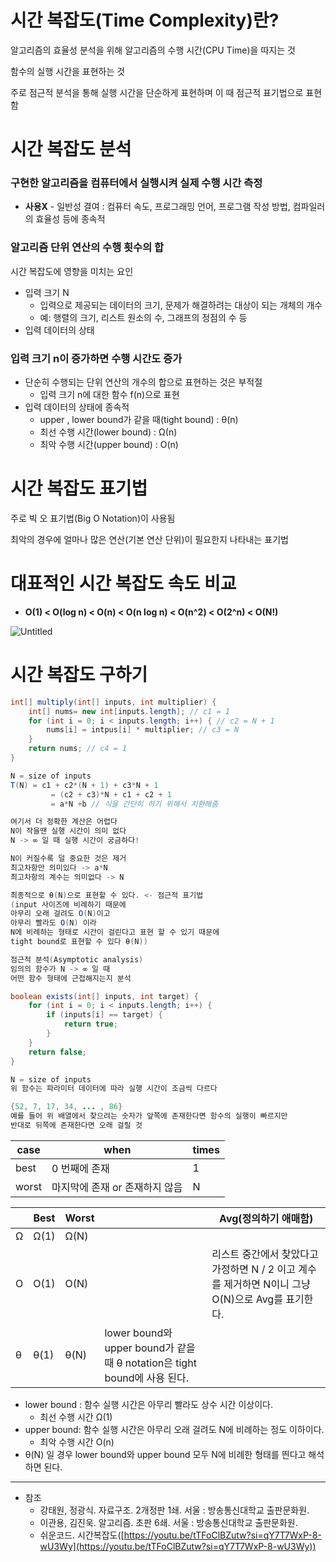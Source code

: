 # 시간 복잡도(Time Complexity)란?

알고리즘의 효율성 분석을 위해 알고리즘의 수행 시간(CPU Time)을 따지는 것

함수의 실행 시간을 표현하는 것

주로 점근적 분석을 통해 실행 시간을 단순하게 표현하며 이 때 점근적 표기법으로 표현함

# 시간 복잡도 분석

### 구현한 알고리즘을 컴퓨터에서 실행시켜 실제 수행 시간 측정

- **사용X** - 일반성 결여 : 컴퓨터 속도, 프로그래밍 언어, 프로그램 작성 방법, 컴파일러의 효율성 등에 종속적

### 알고리즘 단위 연산의 수행 횟수의 합

시간 복잡도에 영향을 미치는 요인

- 입력 크기 N
    - 입력으로 제공되는 데이터의 크기, 문제가 해결하려는 대상이 되는 개체의 개수
    - 예: 행렬의 크기, 리스트 원소의 수, 그래프의 정점의 수 등
- 입력 데이터의 상태

### 입력 크기 n이 증가하면 수행 시간도 증가

- 단순히 수행되는 단위 연산의 개수의 합으로 표현하는 것은 부적절
    - 입력 크기 n에 대한 함수 f(n)으로 표현
- 입력 데이터의 상태에 종속적
    - upper , lower bound가 같을 때(tight bound) : θ(n)
    - 최선 수행 시간(lower bound) : Ω(n)
    - 최악 수행 시간(upper bound) : O(n)

# 시간 복잡도 표기법

주로 빅 오 표기법(Big O Notation)이 사용됨

최악의 경우에 얼마나 많은 연산(기본 연산 단위)이 필요한지 나타내는 표기법

# 대표적인 시간 복잡도 속도 비교

- **O(1) < O(log n) < O(n) < O(n log n) < O(n^2) < O(2^n) < O(N!)**

![Untitled](https://github.com/limjoohyun2030/CS-study/blob/main/%EC%95%8C%EA%B3%A0%EB%A6%AC%EC%A6%98/%EC%8B%9C%EA%B0%84%20%EB%B3%B5%EC%9E%A1%EB%8F%84(Time%20Complexity)/Untitled.png)

# 시간 복잡도 구하기

```java
int[] multiply(int[] inputs, int multiplier) {
	int[] nums= new int[inputs.length]; // c1 = 1
	for (int i = 0; i < inputs.length; i++) { // c2 = N + 1
		nums[i] = intpus[i] * multiplier; // c3 = N
	}
	return nums; // c4 = 1
}

N = size of inputs
T(N) = c1 + c2*(N + 1) + c3*N + 1
		 = (c2 + c3)*N + c1 + c2 + 1
		 = a*N +b // 식을 간단히 하기 위해서 치환해줌

여기서 더 정확한 계산은 어렵다
N이 작을땐 실행 시간이 의미 없다
N -> ∞ 일 때 실행 시간이 궁금하다!

N이 커질수록 덜 중요한 것은 제거
최고차항만 의미있다 -> a*N
최고차항의 계수는 의미없다 -> N

최종적으로 θ(N)으로 표현할 수 있다. <- 점근적 표기법
(input 사이즈에 비례하기 때문에 
아무리 오래 걸려도 O(N)이고
아무리 빨라도 O(N) 이라 
N에 비례하는 형태로 시간이 걸린다고 표현 할 수 있기 때문에
tight bound로 표현할 수 있다 θ(N))

점근적 분석(Asymptotic analysis)
임의의 함수가 N -> ∞ 일 때
어떤 함수 형태에 근접해지는지 분석
```

```java
boolean exists(int[] inputs, int target) {
	for (int i = 0; i < inputs.length; i++) {
		if (inputs[i] == target) {
			return true;
		}
	}
	return false;
}

N = size of inputs
위 함수는 파라미터 데이터에 따라 실행 시간이 조금씩 다르다

{52, 7, 17, 34, ... , 86}
예를 들어 위 배열에서 찾으려는 숫자가 앞쪽에 존재한다면 함수의 실행이 빠르지만
반대로 뒤쪽에 존재한다면 오래 걸릴 것
```

| case | when | times |
| --- | --- | --- |
| best | 0 번째에 존재 | 1 |
| worst | 마지막에 존재 or 존재하지 않음 | N |

|  | Best | Worst |  | Avg(정의하기 애매함) |
| --- | --- | --- | --- | --- |
| Ω | Ω(1) | Ω(N) |  |  |
| O | O(1) | O(N) |  | 리스트 중간에서 찾았다고 가정하면 N / 2 이고 계수를 제거하면 N이니 그냥 O(N)으로 Avg를 표기한다. |
| θ | θ(1) | θ(N) | lower bound와 upper bound가 같을 때 θ notation은 tight bound에 사용 된다. |  |
- lower bound : 함수 실행 시간은 아무리 빨라도 상수 시간 이상이다.
    - 최선 수행 시간 Ω(1)
- upper bound: 함수 실행 시간은 아무리 오래 걸려도 N에 비례하는 정도 이하이다.
    - 최악 수행 시간 O(n)
- θ(N) 일 경우 lower bound와 upper bound 모두 N에 비례한 형태를 띈다고 해석하면 된다.

---

- 참조
    - 강태원, 정광식. 자료구조. 2개정판 1쇄. 서울 : 방송통신대학교 출판문화원.
    - 이관용, 김진욱. 알고리즘. 초판 6쇄. 서울 : 방송통신대학교 출판문화원.
    - 쉬운코드. 시간복잡도([https://youtu.be/tTFoClBZutw?si=qY7T7WxP-8-wU3Wy](https://youtu.be/tTFoClBZutw?si=qY7T7WxP-8-wU3Wy))
